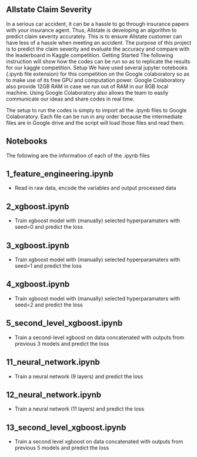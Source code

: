 
## Allstate Claim Severity

In a serious car accident, it can be a hassle to go through insurance papers with your insurance agent. Thus, Allstate is developing an algorithm to predict claim severity accurately. This is to ensure Allstate customer can have less of a hassle when meeting an accident. The purpose of this project is to predict the claim severity and evaluate the accuracy and compare with the leaderboard in Kaggle competition.
Getting Started
The following instruction will show how the codes can be run so as to replicate the results for our kaggle competition.
Setup
We have used several jupyter notebooks (.ipynb file extension) for this competition on the Google colaboratory so as to make use of its free GPU and computation power. Google Colaboratory also provide 12GB RAM in case we run out of RAM in our 8GB local machine. Using Google Colaboratory also allows the team to easily communicate our ideas and share codes in real time.

The setup to run the codes is simply to import all the .ipynb files to Google Colaboratory. Each file can be run in any order because the intermediate files are in Google drive and the script will load those files and read them.
 
## Notebooks
The following are the information of each of the .ipynb files

## 1_feature_engineering.ipynb
-	Read in raw data, encode the variables and output processed data
## 2_xgboost.ipynb
-	Train xgboost model with (manually) selected hyperparamaters with seed=0 and predict the loss
## 3_xgboost.ipynb
-	Train xgboost model with (manually) selected hyperparamaters with seed=1 and predict the loss
## 4_xgboost.ipynb
-	Train xgboost model with (manually) selected hyperparamaters with seed=2 and predict the loss
## 5_second_level_xgboost.ipynb
-	Train a second-level xgboost on data concatenated with outputs from previous 3 models and predict the loss
## 11_neural_network.ipynb
-	Train a neural network (9 layers) and predict the loss
## 12_neural_network.ipynb
-	Train a neural network (11 layers) and predict the loss
## 13_second_level_xgboost.ipynb
-	Train a second level xgboost on data concatenated with outputs from previous 5 models and predict the loss

